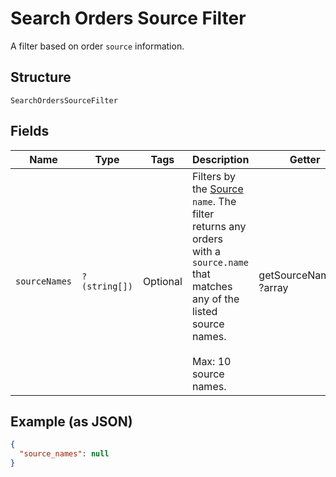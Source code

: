 
# Search Orders Source Filter

A filter based on order `source` information.

## Structure

`SearchOrdersSourceFilter`

## Fields

| Name | Type | Tags | Description | Getter | Setter |
|  --- | --- | --- | --- | --- | --- |
| `sourceNames` | `?(string[])` | Optional | Filters by the [Source](../../doc/models/order-source.md) `name`. The filter returns any orders<br>with a `source.name` that matches any of the listed source names.<br><br>Max: 10 source names. | getSourceNames(): ?array | setSourceNames(?array sourceNames): void |

## Example (as JSON)

```json
{
  "source_names": null
}
```

